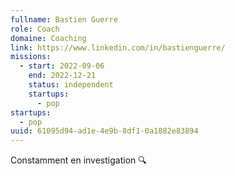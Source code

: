 ```yaml
---
fullname: Bastien Guerre
role: Coach
domaine: Coaching
link: https://www.linkedin.com/in/bastienguerre/
missions:
  - start: 2022-09-06
    end: 2022-12-21
    status: independent
    startups:
      - pop
startups:
  - pop
uuid: 61095d94-ad1e-4e9b-8df1-0a1882e83894
---
```

Constamment en investigation 🔍